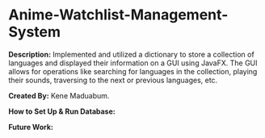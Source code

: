 # Anime-Watchlist-Management-System

**Description:** Implemented and utilized a dictionary to store a collection of languages and displayed their information on a GUI using JavaFX. The GUI allows for operations like searching for languages in the collection, playing their sounds, traversing to the next or previous languages, etc.

**Created By:** Kene Maduabum.

**How to Set Up & Run Database:**

**Future Work:**
